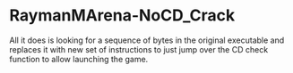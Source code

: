 # RaymanMArena-NoCD_Crack

All it does is looking for a sequence of bytes in the original executable and replaces it with new set of instructions to just jump over the CD check function to allow launching the game.

